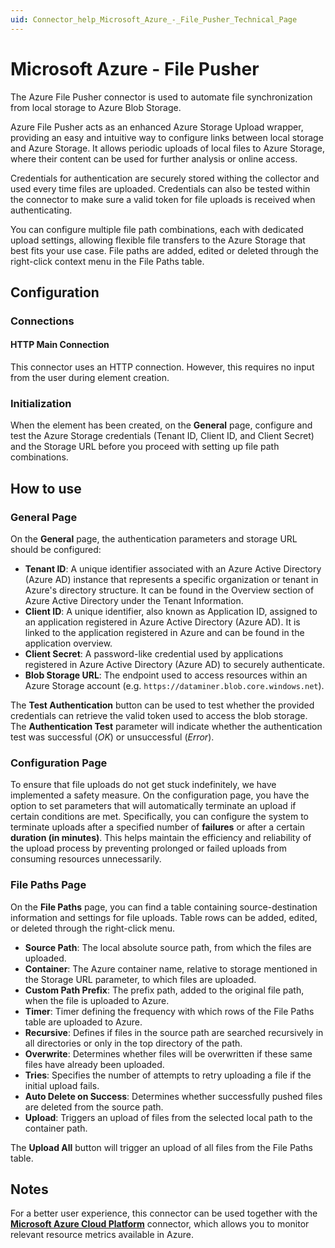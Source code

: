 ```yaml
---
uid: Connector_help_Microsoft_Azure_-_File_Pusher_Technical_Page
---
```


# Microsoft Azure - File Pusher

The Azure File Pusher connector is used to automate file synchronization from local storage to Azure Blob Storage.

Azure File Pusher acts as an enhanced Azure Storage Upload wrapper, providing an easy and intuitive way to configure links between local storage and Azure Storage. It allows periodic uploads of local files to Azure Storage, where their content can be used for further analysis or online access.

Credentials for authentication are securely stored withing the collector and used every time files are uploaded. Credentials can also be tested within the connector to make sure a valid token for file uploads is received when authenticating.

You can configure multiple file path combinations, each with dedicated upload settings, allowing flexible file transfers to the Azure Storage that best fits your use case. File paths are added, edited or deleted through the right-click context menu in the File Paths table.

## Configuration

### Connections

#### HTTP Main Connection

This connector uses an HTTP connection. However, this requires no input from the user during element creation.

### Initialization

When the element has been created, on the **General** page, configure and test the Azure Storage credentials (Tenant ID, Client ID, and Client Secret) and the Storage URL before you proceed with setting up file path combinations.

## How to use

### General Page

On the **General** page, the authentication parameters and storage URL should be configured:

- **Tenant ID**: A unique identifier associated with an Azure Active Directory (Azure AD) instance that represents a specific organization or tenant in Azure's directory structure. It can be found in the Overview section of Azure Active Directory under the Tenant Information.
- **Client ID**: A unique identifier, also known as Application ID, assigned to an application registered in Azure Active Directory (Azure AD). It is linked to the application registered in Azure and can be found in the application overview.
- **Client Secret**: A password-like credential used by applications registered in Azure Active Directory (Azure AD) to securely authenticate.
- **Blob Storage URL**: The endpoint used to access resources within an Azure Storage account (e.g. `https://dataminer.blob.core.windows.net`).

The **Test Authentication** button can be used to test whether the provided credentials can retrieve the valid token used to access the blob storage. The **Authentication Test** parameter will indicate whether the authentication test was successful (*OK*) or unsuccessful (*Error*).

### Configuration Page

To ensure that file uploads do not get stuck indefinitely, we have implemented a safety measure. On the configuration page, you have the option to set parameters that will automatically terminate an upload if certain conditions are met. 
Specifically, you can configure the system to terminate uploads after a specified number of **failures** or after a certain **duration (in minutes)**. 
This helps maintain the efficiency and reliability of the upload process by preventing prolonged or failed uploads from consuming resources unnecessarily.

### File Paths Page

On the **File Paths** page, you can find a table containing source-destination information and settings for file uploads. Table rows can be added, edited, or deleted through the right-click menu.

- **Source Path**: The local absolute source path, from which the files are uploaded.
- **Container**: The Azure container name, relative to storage mentioned in the Storage URL parameter, to which files are uploaded.
- **Custom Path Prefix**: The prefix path, added to the original file path, when the file is uploaded to Azure.
- **Timer**: Timer defining the frequency with which rows of the File Paths table are uploaded to Azure.
- **Recursive**: Defines if files in the source path are searched recursively in all directories or only in the top directory of the path.
- **Overwrite**: Determines whether files will be overwritten if these same files have already been uploaded.
- **Tries**: Specifies the number of attempts to retry uploading a file if the initial upload fails.
- **Auto Delete on Success**: Determines whether successfully pushed files are deleted from the source path.
- **Upload**: Triggers an upload of files from the selected local path to the container path.

The **Upload All** button will trigger an upload of all files from the File Paths table.

## Notes

For a better user experience, this connector can be used together with the [**Microsoft Azure Cloud Platform**](xref:Connector_help_Microsoft_Azure) connector, which allows you to monitor relevant resource metrics available in Azure.
